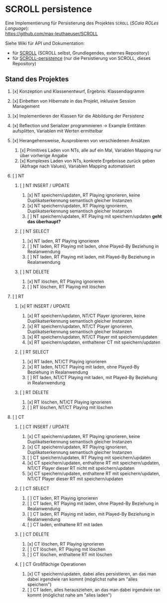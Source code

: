 # SCROLL persistence

Eine Implementierung für Persistierung des Projektes `SCROLL` (_SCala ROLes Language_):  
https://github.com/max-leuthaeuser/SCROLL  
  
Siehe Wiki für API und Dokumentation:

- für [SCROLL](https://github.com/max-leuthaeuser/SCROLL/wiki) (SCROLL selbst, Grundlegendes, externes Repository)
- für [SCROLL-persistence](https://github.com/christopher2007/SCROLL-persistence/wiki) (nur die Persistierung von SCROLL, dieses Repository)



## Stand des Projektes

1. [x] Konzeption und Klassenentwurf, Ergebnis: Klassendiagramm
1. [x] Einbetten von Hibernate in das Projekt, inklusive Session Management
1. [x] Implementieren der Klassen für die Abbildung der Persistenz
1. [x] Reflection und Serializer programmieren -> Example Entitäten aufsplitten, Variablen mit Werten ermittelbar

1. [x] Herangehensweise, Ausprobieren von verschiedenen Ansätzen
   1. [x] Primitives Laden von NTs, alle auf ein Mal, Variablen Mapping nur über vorherige Angabe
   1. [x] Komplexes Laden von NTs, konkrete Ergebnisse zurück geben (Abfrage nach Values), Variablen Mapping automatisiert



1. [ ] NT

   1. [ ] NT INSERT / UPDATE
      1. [x] NT speichern/updaten, RT Playing ignorieren, keine Duplikatserkennung semantisch gleicher Instanzen
      1. [x] NT speichern/updaten, RT Playing ignorieren, Duplikatserkennung semantisch gleicher Instanzen
      1. [ ] NT speichern/updaten, RT Playing mit speichern/updaten **geht das überhaupt?**

   1. [ ] NT SELECT
      1. [x] NT laden, RT Playing ignorieren
      1. [ ] NT laden, RT Playing mit laden, ohne Played-By Beziehung in Realanwendung
      1. [ ] NT laden, RT Playing mit laden, mit Played-By Beziehung in Realanwendung

   1. [ ] NT DELETE
      1. [x] NT löschen, RT Playing ignorieren
      1. [ ] NT löschen, RT Playing mit löschen



1. [ ] RT

   1. [x] RT INSERT / UPDATE
      1. [x] RT speichern/updaten, NT/CT Player ignorieren, keine Duplikatserkennung semantisch gleicher Instanzen
      1. [x] RT speichern/updaten, NT/CT Player ignorieren, Duplikatserkennung semantisch gleicher Instanzen
      1. [x] RT speichern/updaten, NT/CT Player mit speichern/updaten
      1. [x] RT speichern/updaten, enthaltener CT mit speichern/updaten

   1. [ ] RT SELECT
      1. [x] RT laden, NT/CT Playing ignorieren
      1. [x] RT laden, NT/CT Playing mit laden, ohne Played-By Beziehung in Realanwendung
      1. [ ] RT laden, NT/CT Playing mit laden, mit Played-By Beziehung in Realanwendung

   1. [ ] RT DELETE
      1. [x] RT löschen, NT/CT Playing ignorieren
      1. [ ] RT löschen, NT/CT Playing mit löschen



1. [ ] CT

   1. [ ] CT INSERT / UPDATE
      1. [x] CT speichern/updaten, RT Playing ignorieren, keine Duplikatserkennung semantisch gleicher Instanzen
      1. [x] CT speichern/updaten, RT Playing ignorieren, Duplikatserkennung semantisch gleicher Instanzen
      1. [ ] CT speichern/updaten, RT Playing mit speichern/updaten
      1. [x] CT speichern/updaten, enthaltene RT mit speichern/updaten, NT/CT Player dieser RT nicht mit speichern/updaten
      1. [x] CT speichern/updaten, enthaltene RT mit speichern/updaten, NT/CT Player dieser RT mit speichern/updaten

   1. [ ] CT SELECT
      1. [ ] CT laden, RT Playing ignorieren
      1. [ ] CT laden, RT Playing mit laden, ohne Played-By Beziehung in Realanwendung
      1. [ ] CT laden, RT Playing mit laden, mit Played-By Beziehung in Realanwendung
      1. [ ] CT laden, enthaltene RT mit laden

   1. [ ] CT DELETE
      1. [x] CT löschen, RT Playing ignorieren
      1. [ ] CT löschen, RT Playing mit löschen
      1. [ ] CT löschen, enthaltene RT mit löschen
  
   1. [ ] CT Großflächige Operationen
      1. [x] CT speichern/updaten, dabei alles persistieren, an das man dabei irgendwie ran kommt (möglichst nahe am "alles speichern")
      1. [ ] CT laden, alles herausziehen, an das man dabei irgendwie ran kommt (möglichst nahe am "alles laden")


